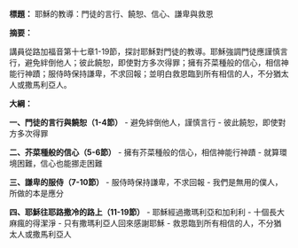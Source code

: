 **標題：** 耶穌的教導：門徒的言行、饒恕、信心、謙卑與救恩

**摘要：**

講員從路加福音第十七章1-19節，探討耶穌對門徒的教導。耶穌強調門徒應謹慎言行，避免絆倒他人；彼此饒恕，即使對方多次得罪；擁有芥菜種般的信心，相信神能行神蹟；服侍時保持謙卑，不求回報；並明白救恩臨到所有相信的人，不分猶太人或撒馬利亞人。

**大綱：**

**一、門徒的言行與饒恕（1-4節）**
    - 避免絆倒他人，謹慎言行
    - 彼此饒恕，即使對方多次得罪

**二、芥菜種般的信心（5-6節）**
    - 擁有芥菜種般的信心，相信神能行神蹟
    - 就算環境困難，信心也能挪走困難

**三、謙卑的服侍（7-10節）**
    - 服侍時保持謙卑，不求回報
    - 我們是無用的僕人，所做的本是應分

**四、耶穌往耶路撒冷的路上（11-19節）**
    - 耶穌經過撒瑪利亞和加利利
    - 十個長大麻瘋的得潔淨
    - 只有撒瑪利亞人回來感謝耶穌
    - 救恩臨到所有相信的人，不分猶太人或撒馬利亞人